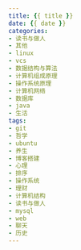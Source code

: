```yaml
---
title: {{ title }}
date: {{ date }}
categories:
- 读书与做人 
- 其他 
- linux 
- vcs 
- 数据结构与算法
- 计算机组成原理
- 操作系统原理
- 计算机网络
- 数据库
- java
- 生活
tags:
- git 
- 哲学
- ubuntu 
- 养生 
- 博客搭建 
- 心理 
- 排序 
- 操作系统 
- 理财 
- 计算机结构 
- 读书与做人
- mysql
- web
- 聊天
- 历史
---
```

